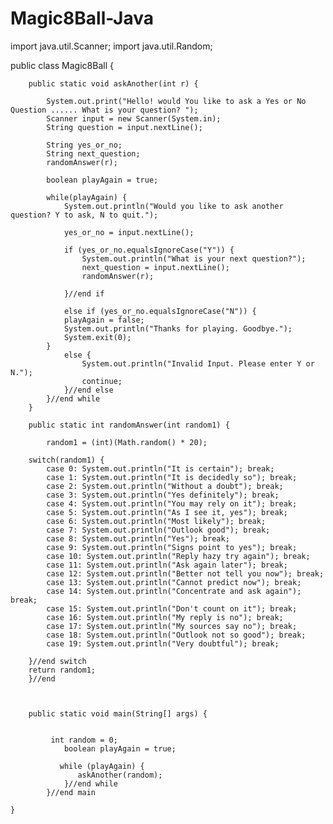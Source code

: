 # Magic8Ball-Java

import java.util.Scanner;
import java.util.Random;

public class Magic8Ball {

		public static void askAnother(int r) {

		    System.out.print("Hello! would You like to ask a Yes or No Question ...... What is your question? ");
		    Scanner input = new Scanner(System.in);
		    String question = input.nextLine();

		    String yes_or_no;
		    String next_question;
		    randomAnswer(r);

		    boolean playAgain = true;

		    while(playAgain) {
		        System.out.println("Would you like to ask another question? Y to ask, N to quit.");

		        yes_or_no = input.nextLine();

		        if (yes_or_no.equalsIgnoreCase("Y")) {
		            System.out.println("What is your next question?");
		            next_question = input.nextLine();
		            randomAnswer(r);

		        }//end if

		        else if (yes_or_no.equalsIgnoreCase("N")) {
		        playAgain = false;
		        System.out.println("Thanks for playing. Goodbye.");
		        System.exit(0);
		    }
		        else {
		            System.out.println("Invalid Input. Please enter Y or N.");
		            continue;
		        }//end else
		    }//end while
		}

		public static int randomAnswer(int random1) {

		    random1 = (int)(Math.random() * 20);

		switch(random1) {
		    case 0: System.out.println("It is certain"); break;
		    case 1: System.out.println("It is decidedly so"); break;
		    case 2: System.out.println("Without a doubt"); break;
		    case 3: System.out.println("Yes definitely"); break;
		    case 4: System.out.println("You may rely on it"); break;
		    case 5: System.out.println("As I see it, yes"); break;
		    case 6: System.out.println("Most likely"); break;
		    case 7: System.out.println("Outlook good"); break;
		    case 8: System.out.println("Yes"); break;
		    case 9: System.out.println("Signs point to yes"); break;
		    case 10: System.out.println("Reply hazy try again"); break;
		    case 11: System.out.println("Ask again later"); break;
		    case 12: System.out.println("Better not tell you now"); break;
		    case 13: System.out.println("Cannot predict now"); break;
		    case 14: System.out.println("Concentrate and ask again"); break;
		    case 15: System.out.println("Don't count on it"); break;
		    case 16: System.out.println("My reply is no"); break;
		    case 17: System.out.println("My sources say no"); break;
		    case 18: System.out.println("Outlook not so good"); break;
		    case 19: System.out.println("Very doubtful"); break;

		}//end switch
		return random1;
		}//end 
	
		
		
		public static void main(String[] args) {
			
			
			 int random = 0;
			    boolean playAgain = true;

			   while (playAgain) {
			       askAnother(random);
			    }//end while
			}//end main

	}



